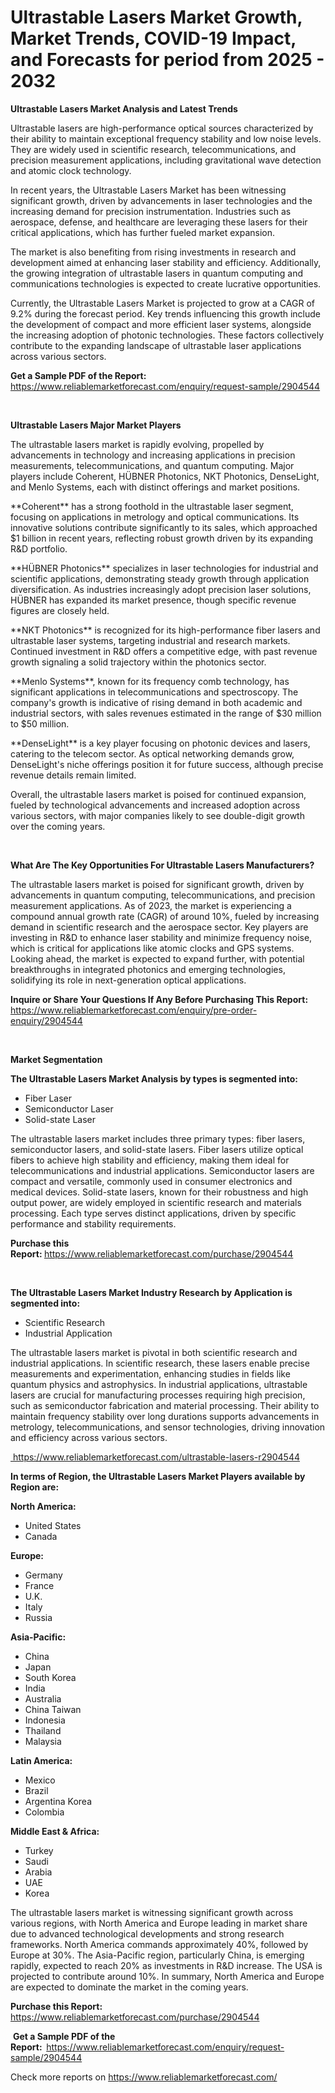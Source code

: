 <p><h1>Ultrastable Lasers Market Growth, Market Trends, COVID-19 Impact, and Forecasts for period from 2025 - 2032</h1></p><p><strong>Ultrastable Lasers Market Analysis and Latest Trends</strong></p>
<p><p>Ultrastable lasers are high-performance optical sources characterized by their ability to maintain exceptional frequency stability and low noise levels. They are widely used in scientific research, telecommunications, and precision measurement applications, including gravitational wave detection and atomic clock technology. </p><p>In recent years, the Ultrastable Lasers Market has been witnessing significant growth, driven by advancements in laser technologies and the increasing demand for precision instrumentation. Industries such as aerospace, defense, and healthcare are leveraging these lasers for their critical applications, which has further fueled market expansion. </p><p>The market is also benefiting from rising investments in research and development aimed at enhancing laser stability and efficiency. Additionally, the growing integration of ultrastable lasers in quantum computing and communications technologies is expected to create lucrative opportunities. </p><p>Currently, the Ultrastable Lasers Market is projected to grow at a CAGR of 9.2% during the forecast period. Key trends influencing this growth include the development of compact and more efficient laser systems, alongside the increasing adoption of photonic technologies. These factors collectively contribute to the expanding landscape of ultrastable laser applications across various sectors.</p></p>
<p><strong>Get a Sample PDF of the Report:&nbsp;</strong> <a href="https://www.reliablemarketforecast.com/enquiry/request-sample/2904544?utm_campaign=2456&utm_medium=2&utm_source=Github&utm_content=ia&utm_term=12032025&utm_id=ultrastable-lasers">https://www.reliablemarketforecast.com/enquiry/request-sample/2904544</a></p>
<p>&nbsp;</p>
<p><strong>Ultrastable Lasers Major Market Players</strong></p>
<p><p>The ultrastable lasers market is rapidly evolving, propelled by advancements in technology and increasing applications in precision measurements, telecommunications, and quantum computing. Major players include Coherent, HÜBNER Photonics, NKT Photonics, DenseLight, and Menlo Systems, each with distinct offerings and market positions.</p><p>**Coherent** has a strong foothold in the ultrastable laser segment, focusing on applications in metrology and optical communications. Its innovative solutions contribute significantly to its sales, which approached $1 billion in recent years, reflecting robust growth driven by its expanding R&D portfolio.</p><p>**HÜBNER Photonics** specializes in laser technologies for industrial and scientific applications, demonstrating steady growth through application diversification. As industries increasingly adopt precision laser solutions, HÜBNER has expanded its market presence, though specific revenue figures are closely held.</p><p>**NKT Photonics** is recognized for its high-performance fiber lasers and ultrastable laser systems, targeting industrial and research markets. Continued investment in R&D offers a competitive edge, with past revenue growth signaling a solid trajectory within the photonics sector.</p><p>**Menlo Systems**, known for its frequency comb technology, has significant applications in telecommunications and spectroscopy. The company's growth is indicative of rising demand in both academic and industrial sectors, with sales revenues estimated in the range of $30 million to $50 million.</p><p>**DenseLight** is a key player focusing on photonic devices and lasers, catering to the telecom sector. As optical networking demands grow, DenseLight's niche offerings position it for future success, although precise revenue details remain limited.</p><p>Overall, the ultrastable lasers market is poised for continued expansion, fueled by technological advancements and increased adoption across various sectors, with major companies likely to see double-digit growth over the coming years.</p></p>
<p>&nbsp;</p>
<p><strong>What Are The Key Opportunities For Ultrastable Lasers Manufacturers?</strong></p>
<p><p>The ultrastable lasers market is poised for significant growth, driven by advancements in quantum computing, telecommunications, and precision measurement applications. As of 2023, the market is experiencing a compound annual growth rate (CAGR) of around 10%, fueled by increasing demand in scientific research and the aerospace sector. Key players are investing in R&D to enhance laser stability and minimize frequency noise, which is critical for applications like atomic clocks and GPS systems. Looking ahead, the market is expected to expand further, with potential breakthroughs in integrated photonics and emerging technologies, solidifying its role in next-generation optical applications.</p></p>
<p><strong>Inquire or Share Your Questions If Any Before Purchasing This Report:</strong> <a href="https://www.reliablemarketforecast.com/enquiry/pre-order-enquiry/2904544?utm_campaign=2456&utm_medium=2&utm_source=Github&utm_content=ia&utm_term=12032025&utm_id=ultrastable-lasers">https://www.reliablemarketforecast.com/enquiry/pre-order-enquiry/2904544</a></p>
<p>&nbsp;</p>
<p><strong>Market Segmentation</strong></p>
<p><strong>The Ultrastable Lasers Market Analysis by types is segmented into:</strong></p>
<p><ul><li>Fiber Laser</li><li>Semiconductor Laser</li><li>Solid-state Laser</li></ul></p>
<p><p>The ultrastable lasers market includes three primary types: fiber lasers, semiconductor lasers, and solid-state lasers. Fiber lasers utilize optical fibers to achieve high stability and efficiency, making them ideal for telecommunications and industrial applications. Semiconductor lasers are compact and versatile, commonly used in consumer electronics and medical devices. Solid-state lasers, known for their robustness and high output power, are widely employed in scientific research and materials processing. Each type serves distinct applications, driven by specific performance and stability requirements.</p></p>
<p><strong>Purchase this Report:&nbsp;</strong><a href="https://www.reliablemarketforecast.com/purchase/2904544?utm_campaign=2456&utm_medium=2&utm_source=Github&utm_content=ia&utm_term=12032025&utm_id=ultrastable-lasers">https://www.reliablemarketforecast.com/purchase/2904544</a></p>
<p>&nbsp;</p>
<p><strong>The Ultrastable Lasers Market Industry Research by Application is segmented into:</strong></p>
<p><ul><li>Scientific Research</li><li>Industrial Application</li></ul></p>
<p><p>The ultrastable lasers market is pivotal in both scientific research and industrial applications. In scientific research, these lasers enable precise measurements and experimentation, enhancing studies in fields like quantum physics and astrophysics. In industrial applications, ultrastable lasers are crucial for manufacturing processes requiring high precision, such as semiconductor fabrication and material processing. Their ability to maintain frequency stability over long durations supports advancements in metrology, telecommunications, and sensor technologies, driving innovation and efficiency across various sectors.</p></p>
<p><a href="https://www.reliablemarketforecast.com/ultrastable-lasers-r2904544?utm_campaign=2456&utm_medium=2&utm_source=Github&utm_content=ia&utm_term=12032025&utm_id=ultrastable-lasers">&nbsp;https://www.reliablemarketforecast.com/ultrastable-lasers-r2904544</a></p>
<p><strong>In terms of Region, the Ultrastable Lasers Market Players available by Region are:</strong></p>
<p>
    <p> <strong> North America: </strong>
        <ul>
            <li>United States</li>
            <li>Canada</li>
        </ul>
        </p> 
    <p> <strong> Europe: </strong>
        <ul>
            <li>Germany</li>
            <li>France</li>
            <li>U.K.</li>
            <li>Italy</li>
            <li>Russia</li>
        </ul>
        </p> 
    <p> <strong> Asia-Pacific: </strong>
        <ul>
            <li>China</li>
            <li>Japan</li>
            <li>South Korea</li>
            <li>India</li>
            <li>Australia</li>
            <li>China Taiwan</li>
            <li>Indonesia</li>
            <li>Thailand</li>
            <li>Malaysia</li>
        </ul>
        </p> 
    <p> <strong> Latin America: </strong>
        <ul>
            <li>Mexico</li>
            <li>Brazil</li>
            <li>Argentina Korea</li>
            <li>Colombia</li>
        </ul>
        </p> 
    <p> <strong> Middle East & Africa: </strong>
        <ul>
            <li>Turkey</li>
            <li>Saudi</li>
            <li>Arabia</li>
            <li>UAE</li>
            <li>Korea</li>
        </ul>
    </p>
    </p>
<p><p>The ultrastable lasers market is witnessing significant growth across various regions, with North America and Europe leading in market share due to advanced technological developments and strong research frameworks. North America commands approximately 40%, followed by Europe at 30%. The Asia-Pacific region, particularly China, is emerging rapidly, expected to reach 20% as investments in R&D increase. The USA is projected to contribute around 10%. In summary, North America and Europe are expected to dominate the market in the coming years.</p></p>
<p><strong>Purchase this Report: </strong><a href="https://www.reliablemarketforecast.com/purchase/2904544?utm_campaign=2456&utm_medium=2&utm_source=Github&utm_content=ia&utm_term=12032025&utm_id=ultrastable-lasers">https://www.reliablemarketforecast.com/purchase/2904544</a></p>
<p>&nbsp;<strong>Get a Sample PDF of the Report:&nbsp;&nbsp;</strong><a href="https://www.reliablemarketforecast.com/enquiry/request-sample/2904544?utm_campaign=2456&utm_medium=2&utm_source=Github&utm_content=ia&utm_term=12032025&utm_id=ultrastable-lasers">https://www.reliablemarketforecast.com/enquiry/request-sample/2904544</a></p>
<p><strong></strong></p>
<p>Check more reports on <a href="https://www.reliablemarketforecast.com/?utm_campaign=2456&utm_medium=2&utm_source=Github&utm_content=ia&utm_term=12032025&utm_id=ultrastable-lasers">https://www.reliablemarketforecast.com/</a></p>